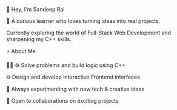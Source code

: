 👋 Hey, I'm Sandeep Rai

🎯 A curious learner who loves turning ideas into real projects.

 Currently exploring the world of Full-Stack Web Development and sharpening my C++ skills.

⚡ About Me

  🧑‍💻  ⚙️ Solve problems and build logic using C++

  🌐 Design and develop interactive Frontend interfaces 

  🧠 Always experimenting with new tech & creative ideas

  🤝 Open to collaborations on exciting projects
<!---
raisandeep2005/raisandeep2005 is a ✨ special ✨ repository because its `README.md` (this file) appears on your GitHub profile.
You can click the Preview link to take a look at your changes.
--->
